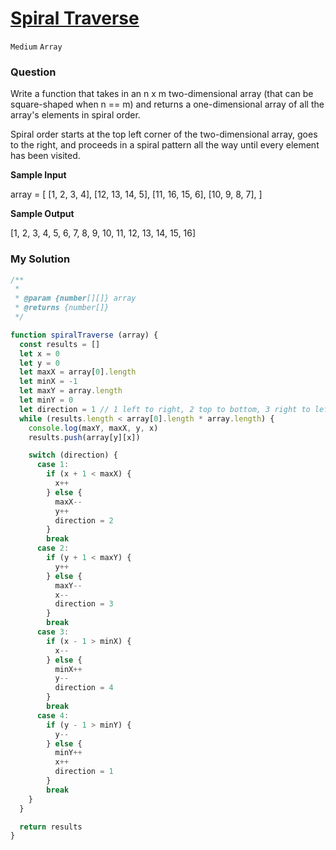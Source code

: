 # [Spiral Traverse](https://www.algoexpert.io/questions/spiral-traverse)

`Medium` `Array`

### Question
Write a function that takes in an n x m two-dimensional array (that can be square-shaped when n == m) and returns a one-dimensional array of all the array's elements in spiral order.

Spiral order starts at the top left corner of the two-dimensional array, goes to the right, and proceeds in a spiral pattern all the way until every element has been visited.

**Sample Input**

array = [
  [1,   2,  3, 4],
  [12, 13, 14, 5],
  [11, 16, 15, 6],
  [10,  9,  8, 7],
]

**Sample Output**

[1, 2, 3, 4, 5, 6, 7, 8, 9, 10, 11, 12, 13, 14, 15, 16]

### My Solution
```js
/**
 * 
 * @param {number[][]} array
 * @returns {number[]}
 */

function spiralTraverse (array) {
  const results = []
  let x = 0
  let y = 0
  let maxX = array[0].length
  let minX = -1
  let maxY = array.length
  let minY = 0
  let direction = 1 // 1 left to right, 2 top to bottom, 3 right to left, 4, bottom to top
  while (results.length < array[0].length * array.length) {
    console.log(maxY, maxX, y, x)
    results.push(array[y][x])

    switch (direction) {
      case 1:
        if (x + 1 < maxX) {
          x++
        } else {
          maxX--
          y++
          direction = 2
        }
        break
      case 2:
        if (y + 1 < maxY) {
          y++
        } else {
          maxY--
          x--
          direction = 3
        }
        break
      case 3:
        if (x - 1 > minX) {
          x--
        } else {
          minX++
          y--
          direction = 4
        }
        break
      case 4:
        if (y - 1 > minY) {
          y--
        } else {
          minY++
          x++
          direction = 1
        }
        break
    }
  }

  return results
}
```
